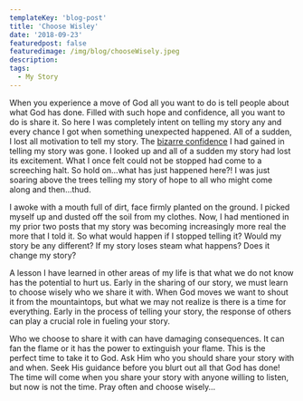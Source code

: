 ```yaml
---
templateKey: 'blog-post'
title: 'Choose Wisley'
date: '2018-09-23'
featuredpost: false
featuredimage: /img/blog/chooseWisely.jpeg
description:
tags:
  - My Story
---
```


When you experience a move of God all you want to do is tell people about what God has done. Filled with such hope and confidence, all you want to do is share it. So here I was completely intent on telling my story any and every chance I got when something unexpected happened. All of a sudden, I lost all motivation to tell my story. The [bizarre confidence](https://craigbooker.com/a-bizarre-confidence) I had gained in telling my story was gone. I looked up and all of a sudden my story had lost its excitement. What I once felt could not be stopped had come to a screeching halt. So hold on…what has just happened here?! I was just soaring above the trees telling my story of hope to all who might come along and then…thud.

I awoke with a mouth full of dirt, face firmly planted on the ground. I picked myself up and dusted off the soil from my clothes. Now, I had mentioned in my prior two posts that my story was becoming increasingly more real the more that I told it. So what would happen if I stopped telling it? Would my story be any different? If my story loses steam what happens? Does it change my story?

A lesson I have learned in other areas of my life is that what we do not know has the potential to hurt us. Early in the sharing of our story, we must learn to choose wisely who we share it with. When God moves we want to shout it from the mountaintops, but what we may not realize is there is a time for everything. Early in the process of telling your story, the response of others can play a crucial role in fueling your story.

Who we choose to share it with can have damaging consequences. It can fan the flame or it has the power to extinguish your flame. This is the perfect time to take it to God. Ask Him who you should share your story with and when. Seek His guidance before you blurt out all that God has done! The time will come when you share your story with anyone willing to listen, but now is not the time. Pray often and choose wisely…
